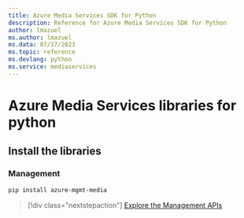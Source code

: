 ```yaml
---
title: Azure Media Services SDK for Python
description: Reference for Azure Media Services SDK for Python
author: lmazuel
ms.author: lmazuel
ms.data: 07/17/2023
ms.topic: reference
ms.devlang: python
ms.service: mediaservices
---
```

# Azure Media Services libraries for python

## Install the libraries


### Management

```bash
pip install azure-mgmt-media
```
> [!div class="nextstepaction"]
> [Explore the Management APIs](/python/api/overview/azure/mediaservices/management)